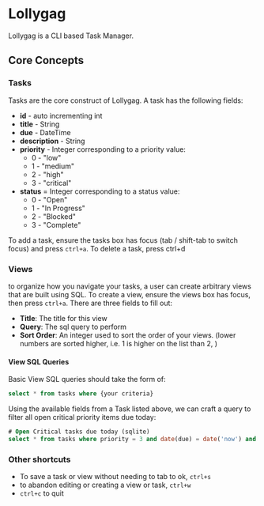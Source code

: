 # Lollygag

Lollygag is a CLI based Task Manager.

## Core Concepts

### Tasks

Tasks are the core construct of Lollygag. A task has the following fields:

* __id__ - auto incrementing int
* __title__ - String
* __due__ - DateTime
* __description__ - String
* __priority__ - Integer corresponding to a priority value:
    * 0 - "low"
    * 1 - "medium"
    * 2 - "high"
    * 3 - "critical"
* __status__ = Integer corresponding to a status value:
    * 0 - "Open"
    * 1 - "In Progress"
    * 2 - "Blocked"
    * 3 - "Complete"

To add a task, ensure the tasks box has focus (tab / shift-tab to switch focus) and press `ctrl+a`.  To delete a task, press ctrl+d

### Views

to organize how you navigate your tasks, a user can create arbitrary views that are built using SQL.  To create a view, ensure the views box has focus, then press `ctrl+a`.  There are three fields to fill out:

* __Title__: The title for this view
* __Query__: The sql query to perform
* __Sort Order__: An integer used to sort the order of your views. (lower numbers are sorted higher, i.e. 1 is higher on the list than 2, )

#### View SQL Queries

Basic View SQL queries should take the form of:
```sql
select * from tasks where {your criteria}
```

Using the available fields from a Task listed above, we can craft a query to filter all open critical priority items due today:

```sql
# Open Critical tasks due today (sqlite)
select * from tasks where priority = 3 and date(due) = date('now') and status = 0
```

### Other shortcuts

* To save a task or view without needing to tab to ok, `ctrl+s`
* to abandon editing or creating a view or task, `ctrl+w`
* `ctrl+c` to quit